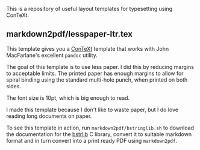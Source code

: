 This is a repository of useful layout templates for typesetting using
ConTeXt.

## markdown2pdf/lesspaper-ltr.tex

This template gives you a [ConTeXt](http://wiki.contextgarden.net) template that works with John MacFarlane's
excellent `pandoc` utility. 

The goal of this template is to use less paper. I did this by reducing margins
to acceptable limits. The printed paper has enough margins to allow for spiral
binding using the standard multi-hole punch, when printed on both sides.

The font size is 10pt, which is big enough to read.

I made this template because I don't like to waste paper, but I do love reading
long documents on paper.

To see this  template in action, run `markdown2pdf/bstringlib.sh` to download
the documentation for the [bstrlib](http://bstring.sourceforge.net) C library, convert it to suitable markdown
format and in turn convert into a print ready PDF using `markdown2pdf`.
